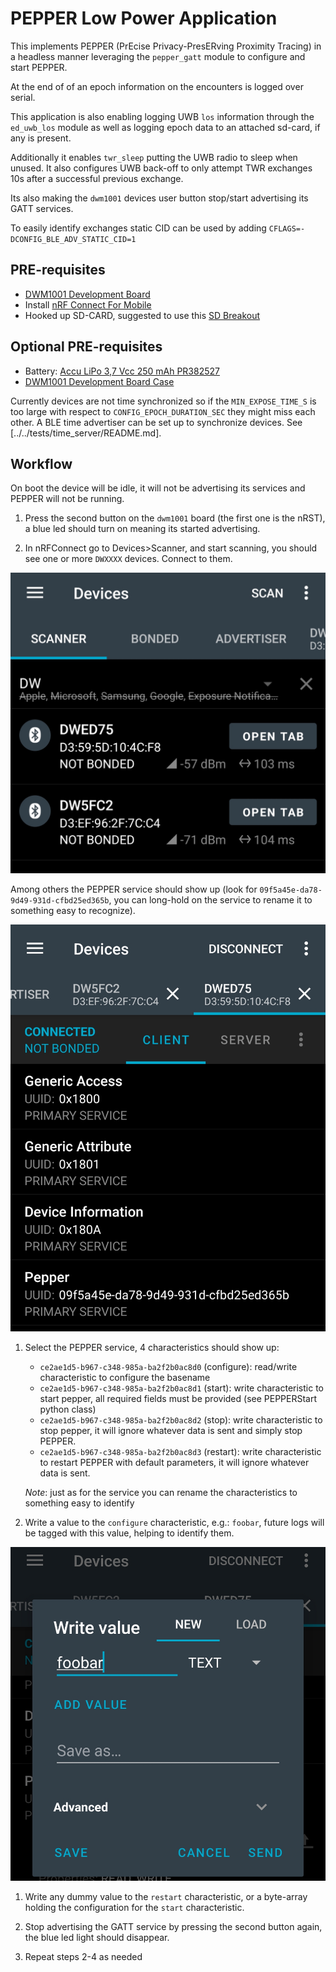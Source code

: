 # PEPPER Low Power Application

This implements PEPPER (PrEcise Privacy-PresERving Proximity Tracing) in a headless manner leveraging the `pepper_gatt` module to configure and start
PEPPER.

At the end of of an epoch information on the encounters is logged over serial.

This application is also enabling logging UWB `los` information through the
`ed_uwb_los` module as well as logging epoch data to an attached sd-card, if
any is present.

Additionally it enables `twr_sleep` putting the UWB radio to sleep when unused.
It also configures UWB back-off to only attempt TWR exchanges 10s after a
successful previous exchange.

Its also making the `dwm1001` devices user button stop/start  advertising
its GATT services.

To easily identify exchanges static CID can be used by adding `CFLAGS=-DCONFIG_BLE_ADV_STATIC_CID=1`

## PRE-requisites

- [DWM1001 Development Board](https://www.decawave.com/product/dwm1001-development-board/)
- Install [nRF Connect For Mobile](https://www.nordicsemi.com/Products/Development-tools/nRF-Connect-for-mobile/GetStarted)
- Hooked up SD-CARD, suggested to use this [SD Breakout]()

## Optional PRE-requisites

- Battery: [Accu LiPo 3,7 Vcc 250 mAh PR382527](https://www.gotronic.fr/art-accu-lipo-3-7-vcc-250-mah-pr382527-30027.htm)
- [DWM1001 Development Board Case]()

Currently devices are not time synchronized so if the `MIN_EXPOSE_TIME_S`
is too large with respect to `CONFIG_EPOCH_DURATION_SEC` they might miss each
other. A BLE time advertiser can be set up to synchronize devices. See
[../../tests/time_server/README.md].

## Workflow

On boot the device will be idle, it will not be advertising its services
and PEPPER will not be running.

1. Press the second button on the `dwm1001` board (the first one is the nRST),
a blue led should turn on meaning its started advertising.

1. In nRFConnect go to Devices>Scanner, and start scanning, you should see one
or more `DWXXXX` devices. Connect to them.

![nrf_connect_scan](static/nrfconnect_scan.jpg)

Among others the PEPPER service should show up (look for
`09f5a45e-da78-9d49-931d-cfbd25ed365b`, you can long-hold on the service
to rename it to something easy to recognize).

![nrf_connect_scan](static/nrfconnect_services.jpg)

1. Select the PEPPER service, 4 characteristics should show up:

    - `ce2ae1d5-b967-c348-985a-ba2f2b0ac8d0` (configure): read/write characteristic to configure
        the basename
    - `ce2ae1d5-b967-c348-985a-ba2f2b0ac8d1` (start): write characteristic to start pepper, all
    required fields must be provided (see PEPPERStart python class)
    - `ce2ae1d5-b967-c348-985a-ba2f2b0ac8d2` (stop): write characteristic to stop
    pepper, it will ignore whatever data is sent and simply stop PEPPER.
    - `ce2ae1d5-b967-c348-985a-ba2f2b0ac8d3` (restart): write characteristic to
    restart PEPPER with default parameters, it will ignore whatever data is sent.

    _Note_: just as for the service you can rename the characteristics to something
    easy to identify

1. Write a value to the `configure` characteristic, e.g.: `foobar`, future logs
will be tagged with this value, helping to identify them.

![nrf_connect_configure](static/nrfconnect_pepper_configure.jpg)

1. Write any dummy value to the `restart` characteristic, or a byte-array holding
the configuration for the `start` characteristic.

1. Stop advertising the GATT service by pressing the second button again, the blue
led light should disappear.

1. Repeat steps 2-4 as needed
